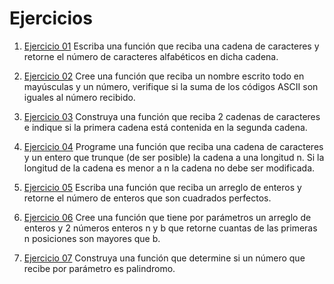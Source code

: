 # Ejercicios
1. [Ejercicio 01](./Scripts/main01.cpp) Escriba una función que reciba una cadena de caracteres y retorne el número de caracteres alfabéticos en dicha cadena.

2. [Ejercicio 02](./Scripts/main02.cpp) Cree una función que reciba un nombre escrito todo en mayúsculas y un número, verifique si la suma de los códigos ASCII son iguales al número recibido.

3. [Ejercicio 03](./Scripts/main03.cpp) Construya una función que reciba 2 cadenas de caracteres e indique si la primera cadena está contenida en la segunda cadena.

4. [Ejercicio 04](./Scripts/main04.cpp) Programe una función que reciba una cadena de caracteres y un entero que trunque (de ser posible) la cadena a una longitud n. Si la longitud de la cadena es menor a n la cadena no debe ser modificada.

5. [Ejercicio 05](./Scripts/main05.cpp) Escriba una función que reciba un arreglo de enteros y retorne el número de enteros que son cuadrados perfectos.

6. [Ejercicio 06](./Scripts/main06.cpp) Cree una función que tiene por parámetros un arreglo de enteros y 2 números enteros n y b que retorne cuantas de las primeras n posiciones son mayores que b.

7. [Ejercicio 07](./Scripts/main07.cpp) Construya una función que determine si un número que recibe por parámetro es palindromo.